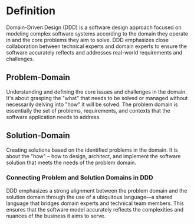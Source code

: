 # Definition

Domain-Driven Design (DDD) is a software design approach focused on modeling complex software systems according to the domain they operate in and the core problems they aim to solve. DDD emphasizes close collaboration between technical experts and domain experts to ensure the software accurately reflects and addresses real-world requirements and challenges.

## Problem-Domain

Understanding and defining the core issues and challenges in the domain. It's about grasping the "what" that needs to be solved or managed without necessarily delving into "how" it will be solved. The problem domain is essentially the set of problems, requirements, and contexts that the software application needs to address.

## Solution-Domain

Creating solutions based on the identified problems in the domain. It is about the "how" – how to design, architect, and implement the software solution that meets the needs of the problem domain.

### **Connecting Problem and Solution Domains in DDD**

DDD emphasizes a strong alignment between the problem domain and the solution domain through the use of a ubiquitous language—a shared language that bridges domain experts and technical team members. This ensures that the software model accurately reflects the complexities and nuances of the business it aims to serve.
